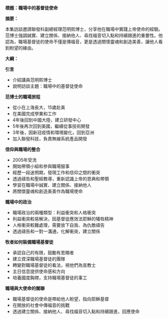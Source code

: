 **標題：職場中的基督徒使命**

**摘要：**

本集訪談邀請聯發科副總經理范明熙博士，分享他在職場中實踐上帝使命的經驗。范博士強調誠實、建立關係、接納他人、尋找福音切入點和持續跟進的重要性。他認為，職場基督徒的使命不僅是傳福音，更是透過關懷靈魂和創造美善，讓他人看到盼望的緣由。

**大綱：**

**引言**

* 介紹講員范明熙博士
* 說明訪談主題：職場中的基督徒使命

**范博士的職場旅程**

* 從小在上海長大，15歲赴美
* 在美國完成學業和工作
* 4年後回到中國大陸，建立研發中心
* 5年後再次回到美國，繼續從事技術開發
* 3年後，因新冠疫情和環境變化，回到亞洲
* 加入聯發科技，負責無線系統產品開發

**信仰與職場的整合**

* 2005年受洗
* 開始帶領小組和參與職場服事
* 經歷一段迷惘期，發現工作和信仰之間的衝突
* 透過禱告和聖經教導，重新認識上帝的恩典和帶領
* 學習在職場中誠實、建立關係、接納他人
* 將關懷靈魂和創造美善作為職場使命

**職場中的政治**

* 職場政治的兩種類型：利益衝突和人格衝突
* 利益衝突較易解決，因基督徒應效法耶穌的犧牲精神
* 人格衝突較難處理，需要放下自我、為仇敵禱告
* 透過禱告和一對一溝通，化解衝突，建立關係

**牧者如何裝備職場基督徒**

* 承認自己的有限，鼓勵有恩賜者
* 建立資深職場基督徒的團隊
* 轉變對職場基督徒的看法，視他們為宣教士
* 主日信息提供使命感和方向
* 培養國度胸襟，支持職場基督徒的事工

**職場與大使命的關聯**

* 職場基督徒的使命是帶給他人盼望，指向耶穌基督
* 在開放的社會中傳福音的挑戰
* 透過建立關係、接納他人、尋找福音切入點和持續跟進，回應使命